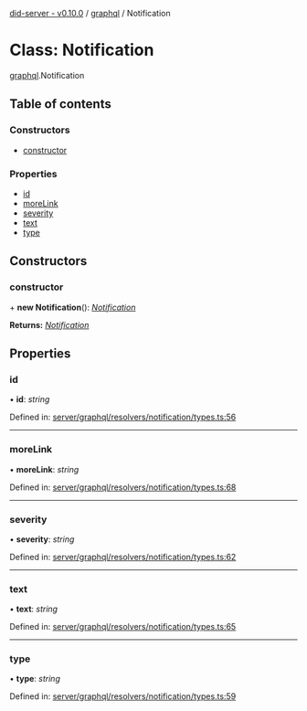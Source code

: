 [did-server - v0.10.0](../README.md) / [graphql](../modules/graphql.md) / Notification

# Class: Notification

[graphql](../modules/graphql.md).Notification

## Table of contents

### Constructors

- [constructor](graphql.notification.md#constructor)

### Properties

- [id](graphql.notification.md#id)
- [moreLink](graphql.notification.md#morelink)
- [severity](graphql.notification.md#severity)
- [text](graphql.notification.md#text)
- [type](graphql.notification.md#type)

## Constructors

### constructor

\+ **new Notification**(): [*Notification*](graphql.notification.md)

**Returns:** [*Notification*](graphql.notification.md)

## Properties

### id

• **id**: *string*

Defined in: [server/graphql/resolvers/notification/types.ts:56](https://github.com/Puzzlepart/did/blob/dev/server/graphql/resolvers/notification/types.ts#L56)

___

### moreLink

• **moreLink**: *string*

Defined in: [server/graphql/resolvers/notification/types.ts:68](https://github.com/Puzzlepart/did/blob/dev/server/graphql/resolvers/notification/types.ts#L68)

___

### severity

• **severity**: *string*

Defined in: [server/graphql/resolvers/notification/types.ts:62](https://github.com/Puzzlepart/did/blob/dev/server/graphql/resolvers/notification/types.ts#L62)

___

### text

• **text**: *string*

Defined in: [server/graphql/resolvers/notification/types.ts:65](https://github.com/Puzzlepart/did/blob/dev/server/graphql/resolvers/notification/types.ts#L65)

___

### type

• **type**: *string*

Defined in: [server/graphql/resolvers/notification/types.ts:59](https://github.com/Puzzlepart/did/blob/dev/server/graphql/resolvers/notification/types.ts#L59)
